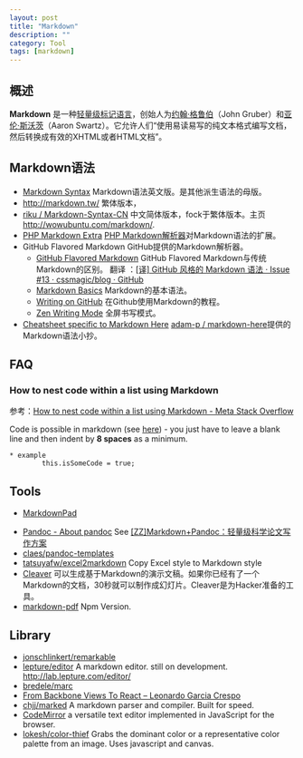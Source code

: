 ```yaml
---
layout: post
title: "Markdown"
description: ""
category: Tool
tags: [markdown]
--- 
```

## 概述

**Markdown** 是一种[轻量级标记语言](http://zh.wikipedia.org/wiki/%E8%BD%BB%E9%87%8F%E7%BA%A7%E6%A0%87%E8%AE%B0%E8%AF%AD%E8%A8%80)，创始人为[约翰·格鲁伯](http://zh.wikipedia.org/w/index.php?title=%E7%B4%84%E7%BF%B0%C2%B7%E6%A0%BC%E9%AD%AF%E4%BC%AF&action=edit&redlink=1)（John Gruber）和[亚伦·斯沃茨](http://zh.wikipedia.org/wiki/%E4%BA%9A%E4%BC%A6%C2%B7%E6%96%AF%E6%B2%83%E8%8C%A8)（Aaron Swartz）。它允许人们“使用易读易写的纯文本格式编写文档，然后转换成有效的XHTML或者HTML文档”。

<!--more-->

## Markdown语法
 
- [Markdown Syntax](http://daringfireball.net/projects/markdown/) Markdown语法英文版。是其他派生语法的母版。
- <http://markdown.tw/> 繁体版本，
- [riku / Markdown-Syntax-CN](https://gitcafe.com/riku/Markdown-Syntax-CN) 中文简体版本，fock于繁体版本。主页 <http://wowubuntu.com/markdown/>.
- [PHP Markdown Extra](http://michelf.ca/projects/php-markdown/extra/) [PHP Markdown解析器](https://github.com/michelf/php-markdown)对Markdown语法的扩展。
- GitHub Flavored Markdown GitHub提供的Markdown解析器。
    - [GitHub Flavored Markdown](https://help.github.com/articles/github-flavored-markdown) GitHub Flavored Markdown与传统Markdown的区别。 翻译 ：[[译] GitHub 风格的 Markdown 语法 · Issue #13 · cssmagic/blog · GitHub](https://github.com/cssmagic/blog/issues/13)
    - [Markdown Basics](https://help.github.com/articles/markdown-basics) Markdown的基本语法。
    - [Writing on GitHub](https://help.github.com/articles/writing-on-github) 在Github使用Markdown的教程。
    - [Zen Writing Mode](https://github.com/blog/1379-zen-writing-mode) 全屏书写模式。
- [Cheatsheet specific to Markdown Here](https://github.com/adam-p/markdown-here/wiki/Markdown-Cheatsheet) [adam-p / markdown-here](https://github.com/adam-p/markdown-here)提供的Markdown语法小抄。

## FAQ

### How to nest code within a list using Markdown

参考：[How to nest code within a list using Markdown - Meta Stack Overflow](http://meta.stackoverflow.com/questions/3792/how-to-nest-code-within-a-list-using-markdown)

Code is possible in markdown (see [here](http://meta.stackoverflow.com/questions/3122/formatting-sandbox/3431#3431)) - you just have to leave a blank line and then indent by **8 spaces** as a minimum.

    * example
            this.isSomeCode = true;


## Tools

* [MarkdownPad](http://markdownpad.com/)
- [Pandoc - About pandoc](http://johnmacfarlane.net/pandoc/) See [[ZZ]Markdown+Pandoc：轻量级科学论文写作方案](http://www.eetop.cn/blog/html/03/6503-33017.html)
- [claes/pandoc-templates](https://github.com/claes/pandoc-templates)
- [tatsuyafw/excel2markdown](https://github.com/tatsuyafw/excel2markdown) Copy Excel style to Markdown style
- [Cleaver](http://jdan.github.io/cleaver/) 可以生成基于Markdown的演示文稿。如果你已经有了一个Markdown的文档，30秒就可以制作成幻灯片。Cleaver是为Hacker准备的工具。
- [markdown-pdf](https://www.npmjs.com/package/markdown-pdf) Npm Version.

## Library

- [jonschlinkert/remarkable](https://github.com/jonschlinkert/remarkable)
- [lepture/editor](https://github.com/lepture/editor) A markdown editor. still on development. <http://lab.lepture.com/editor/>
- [bredele/marc](https://github.com/bredele/marc)
- [From Backbone Views To React – Leonardo Garcia Crespo](http://leoasis.github.io/posts/2014/03/22/from_backbone_views_to_react/)
- [chjj/marked](https://github.com/chjj/marked) A markdown parser and compiler. Built for speed.
- [CodeMirror](http://codemirror.net/index.html) a versatile text editor implemented in JavaScript for the browser.
- [lokesh/color-thief](https://github.com/lokesh/color-thief/) Grabs the dominant color or a representative color palette from an image. Uses javascript and canvas.
